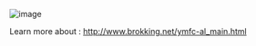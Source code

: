 ![image](https://github.com/user-attachments/assets/2888af5b-0fb8-43bd-a624-bf7ab6d509a2)



Learn more about :
http://www.brokking.net/ymfc-al_main.html



